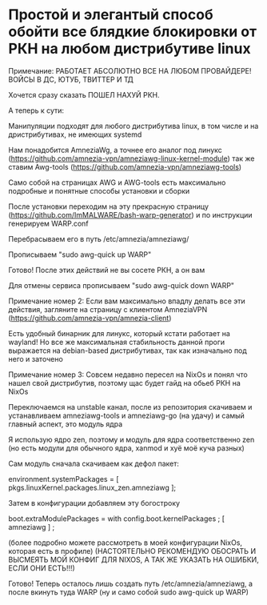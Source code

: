 # Простой и элегантый способ обойти все блядкие блокировки от РКН на любом дистрибутиве linux

Примечание: РАБОТАЕТ АБСОЛЮТНО ВСЕ НА ЛЮБОМ ПРОВАЙДЕРЕ! ВОЙСЫ В ДС, ЮТУБ, ТВИТТЕР И ТД

Хочется сразу сказать ПОШЕЛ НАХУЙ РКН. 

А теперь к сути:

Манипуляции подходят для любого дистрибутива linux, в том числе и на дристрибутивах, не имеющих systemd 

Нам понадобится AmneziaWg, а точнее его аналог под линукс (https://github.com/amnezia-vpn/amneziawg-linux-kernel-module) 
так же ставим Awg-tools (https://github.com/amnezia-vpn/amneziawg-tools)

Само собой на страницах AWG и AWG-tools есть максимально подробные и понятные способы установки и сборки

После установки переходим на эту прекрасную страницу (https://github.com/ImMALWARE/bash-warp-generator) и по инструкции генерируем WARP.conf

Перебрасываем его в путь /etc/amnezia/amneziawg/ 

Прописываем "sudo awg-quick up WARP"

Готово! После этих действий не вы сосете РКН, а он вам 

Для отмены сервиса прописываем "sudo awg-quick down WARP"

Примечание номер 2: Если вам максимально впадлу делать все эти действия, загляните на страницу с клиентом AmneziaVPN (https://github.com/amnezia-vpn/amnezia-client)

Есть удобный бинарник для линукс, который кстати работает на wayland! Но все же максимальная стабильность данной проги выражается на debian-based дистрибутивах, так как изначально под него и заточено


Примечание номер 3: Совсем недавно пересел на NixOs и понял что нашел свой дистрибутив, поэтому щас будет гайд на обьеб РКН на 
NixOs

Переключаемся на unstable канал, после из репозитория скачиваем и устанавливаем amneziawg-tools и amneziawg-go (на удачу)
и самый главный аспект, это модуль ядра 

Я использую ядро zen, поэтому и модуль для ядра соответственно zen (но есть модули для обычного ядра, xanmod и хуё моё куча разных)

Сам модуль сначала скачиваем как дефол пакет: 

 environment.systemPackages = [
    pkgs.linuxKernel.packages.linux_zen.amneziawg
  ];

Затем в конфигурации добавляем эту богостроку 

boot.extraModulePackages = with config.boot.kernelPackages ; [ amneziawg ] ; 

(более подробно можете рассмотреть в моей конфигурации NixOs, которая есть в профиле)
(НАСТОЯТЕЛЬНО РЕКОМЕНДУЮ ОБОСРАТЬ И ВЫСМЕЯТЬ МОЙ КОНФИГ ДЛЯ NIXOS, А ТАК ЖЕ УКАЗАТЬ НА ОШИБКИ, ЕСЛИ ОНИ ЕСТЬ!!!)

Готово! Теперь осталось лишь создать путь /etc/amnezia/amneziawg, а после вкинуть туда WARP (ну и само собой sudo awg-quick up WARP)
